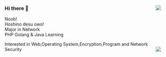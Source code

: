 ### Hi there 👋<img align="right" src="https://github-readme-stats.vercel.app/api?username=HoshinoNeko&show_icons=true&&bg_color=#fff"/>
Noob!   
Hoshino desu owo!   
Major in Network   
PHP Golang & Java Learning   

Interested in Web,Operating System,Encryption,Program and Network Security
   <img align="right" src="https://github-readme-stats.vercel.app/api/top-langs/?username=HoshinoNeko&layout=compact"/>
